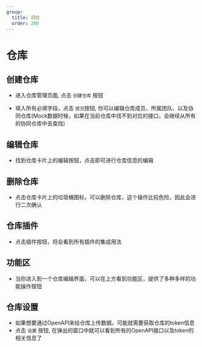 ```yaml
---
group: 
  title: 项目
  order: 200
---
```


# 仓库

## 创建仓库

- 进入仓库管理页面, 点击 `创建仓库` 按钮

<code src="./project/component/create_zh.tsx" inline=true></code>

- 填入所有必填字段，点击 `提交`按钮, 你可以编辑仓库成员、所属团队、以及协同仓库(Mock数据时候，如果在当前仓库中找不到对应的接口，会继续从所有的协同仓库中去查找)

<code src="./project/component/create_popup_repo_zh.tsx" inline=true></code>
## 编辑仓库
- 找到仓库卡片上的编辑按钮，点击即可进行仓库信息的编辑

<code src="./project/component/edit_zh.tsx" inline=true></code>
## 删除仓库
- 点击仓库卡片上的垃圾桶图标，可以删除仓库，这个操作比较危险，因此会进行二次确认

<code src="./project/component/delete_repo_zh.tsx" inline=true></code>
## 仓库插件

- 点击插件按钮，将会看到所有插件的集成用法

<code src="./project/component/plugin_zh.tsx" inline=true></code>

## 功能区

- 当你进入到一个仓库编辑界面，可以在上方看到功能区，提供了多种多样的功能操作按钮
<code src="./project/component/operation_zh.tsx" inline=true></code>

## 仓库设置

- 如果想要通过OpenAPI来给仓库上传数据，可能就需要获取仓库的token信息
- 点击 `设置` 按钮, 在弹出的窗口中就可以看到所有的OpenAPI接口以及token的相关信息了

<code src="./project/component/setting_zh.tsx" inline=true></code>

